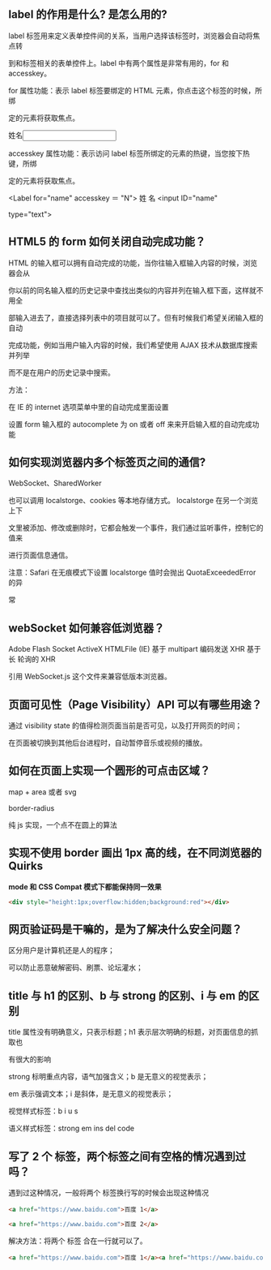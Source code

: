 ##  label 的作用是什么? 是怎么用的?

label 标签用来定义表单控件间的关系，当用户选择该标签时，浏览器会自动将焦点转 

到和标签相关的表单控件上。label 中有两个属性是非常有用的，for 和 accesskey。 

for 属性功能：表示 label 标签要绑定的 HTML 元素，你点击这个标签的时候，所绑 

定的元素将获取焦点。 

<Label for="name">姓名</Label><input ID="name" type="text"> 

accesskey 属性功能：表示访问 label 标签所绑定的元素的热键，当您按下热键，所绑 

定的元素将获取焦点。 

<Label for="name" accesskey ＝ "N"> 姓 名 </Label><input ID="name" 

type="text">





## **HTML5 的 form 如何关闭自动完成功能？** 

HTML 的输入框可以拥有自动完成的功能，当你往输入框输入内容的时候，浏览器会从 

你以前的同名输入框的历史记录中查找出类似的内容并列在输入框下面，这样就不用全 

部输入进去了，直接选择列表中的项目就可以了。但有时候我们希望关闭输入框的自动 

完成功能，例如当用户输入内容的时候，我们希望使用 AJAX 技术从数据库搜索并列举 

而不是在用户的历史记录中搜索。 

方法： 

在 IE 的 internet 选项菜单中里的自动完成里面设置 

设置 form 输入框的 autocomplete 为 on 或者 off 来来开启输入框的自动完成功能



## **如何实现浏览器内多个标签页之间的通信?**

WebSocket、SharedWorker 

也可以调用 localstorge、cookies 等本地存储方式。 localstorge 在另一个浏览上下 

文里被添加、修改或删除时，它都会触发一个事件，我们通过监听事件，控制它的值来 

进行页面信息通信。 

注意：Safari 在无痕模式下设置 localstorge 值时会抛出 QuotaExceededError 的异 

常



##  webSocket 如何兼容低浏览器？

Adobe Flash Socket ActiveX HTMLFile (IE) 基于 multipart 编码发送 XHR 基于长 轮询的 XHR 

引用 WebSocket.js 这个文件来兼容低版本浏览器。 



## 页面可见性（Page Visibility）API 可以有哪些用途？

通过 visibility state 的值得检测页面当前是否可见，以及打开网页的时间； 

在页面被切换到其他后台进程时，自动暂停音乐或视频的播放。



## **如何在页面上实现一个圆形的可点击区域？** 

map + area 或者 svg 

border-radius 

纯 js 实现，一个点不在圆上的算法



## **实现不使用 border 画出 1px 高的线，在不同浏览器的 Quirks** 

**mode 和 CSS Compat 模式下都能保持同一效果** 
```html
<div style="height:1px;overflow:hidden;background:red"></div> 
```



## **网页验证码是干嘛的，是为了解决什么安全问题？** 

区分用户是计算机还是人的程序； 

可以防止恶意破解密码、刷票、论坛灌水； 



## title 与 h1 的区别、b 与 strong 的区别、i 与 em 的区别

title 属性没有明确意义，只表示标题；h1 表示层次明确的标题，对页面信息的抓取也 

有很大的影响 

strong 标明重点内容，语气加强含义；b 是无意义的视觉表示； 

em 表示强调文本；i 是斜体，是无意义的视觉表示； 

视觉样式标签：b i u s 

语义样式标签：strong em ins del code 



## **写了 2 个 <a> 标签，两个标签之间有空格的情况遇到过吗？**

遇到过这种情况，一般将两个 <a> 标签换行写的时候会出现这种情况 

```html
<a href="https://www.baidu.com">百度 1</a> 

<a href="https://www.baidu.com">百度 2</a>
```

解决方法：将两个 <a> 标签 合在一行就可以了。 

```html
<a href="https://www.baidu.com">百度 1</a><a href="https://www.baidu.com"> 百度 2</a> 
```





